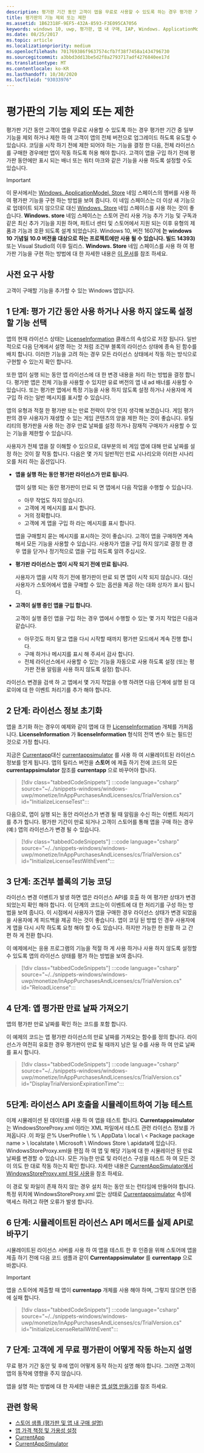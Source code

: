 ```yaml
---
description: 평가판 기간 동안 고객이 앱을 무료로 사용할 수 있도록 하는 경우 평가판 기간 중 일부 기능을 제외 하거나 제한 하 여 고객이 앱의 전체 버전으로 업그레이드 하도록 유도할 수 있습니다.
title: 평가판의 기능 제외 또는 제한
ms.assetid: 1B62318F-9EF5-432A-8593-F3E095CA7056
keywords: windows 10, uwp, 평가판, 앱 내 구매, IAP, Windows. ApplicationModel 스토어
ms.date: 08/25/2017
ms.topic: article
ms.localizationpriority: medium
ms.openlocfilehash: 701769386f9637574cfb7f38f7458a1434796730
ms.sourcegitcommit: a3bbd3dd13be5d2f8a2793717adf4276840ee17d
ms.translationtype: MT
ms.contentlocale: ko-KR
ms.lasthandoff: 10/30/2020
ms.locfileid: "93033976"
---
```

# <a name="exclude-or-limit-features-in-a-trial-version"></a>평가판의 기능 제외 또는 제한

평가판 기간 동안 고객이 앱을 무료로 사용할 수 있도록 하는 경우 평가판 기간 중 일부 기능을 제외 하거나 제한 하 여 고객이 앱의 전체 버전으로 업그레이드 하도록 유도할 수 있습니다. 코딩을 시작 하기 전에 제한 되어야 하는 기능을 결정 한 다음, 전체 라이선스를 구매한 경우에만 앱이 작동 하도록 허용 해야 합니다. 고객이 앱을 구입 하기 전에 평가판 동안에만 표시 되는 배너 또는 워터 마크와 같은 기능을 사용 하도록 설정할 수도 있습니다.

> [!IMPORTANT]
> 이 문서에서는 [Windows. ApplicationModel. Store](/uwp/api/windows.applicationmodel.store) 네임 스페이스의 멤버를 사용 하 여 평가판 기능을 구현 하는 방법을 보여 줍니다. 이 네임 스페이스는 더 이상 새 기능으로 업데이트 되지 않으므로 대신 [Windows. Store](/uwp/api/windows.services.store) 네임 스페이스를 사용 하는 것이 좋습니다. **Windows. store** 네임 스페이스는 스토어 관리 사용 가능 추가 기능 및 구독과 같은 최신 추가 기능을 지원 하며, 파트너 센터 및 스토어에서 지원 되는 이후 유형의 제품과 기능과 호환 되도록 설계 되었습니다. Windows 10, 버전 1607에 **는 windows 10** **기념일 10.0 버전을 대상으로 하는 프로젝트에만 사용 될 수 있습니다. 빌드 14393)** 또는 Visual Studio의 이후 릴리스. **Windows. Store** 네임 스페이스를 사용 하 여 평가판 기능을 구현 하는 방법에 대 한 자세한 내용은 [이 문서](implement-a-trial-version-of-your-app.md)를 참조 하세요.

## <a name="prerequisites"></a>사전 요구 사항

고객이 구매할 기능을 추가할 수 있는 Windows 앱입니다.

## <a name="step-1-pick-the-features-you-want-to-enable-or-disable-during-the-trial-period"></a>1 단계: 평가 기간 동안 사용 하거나 사용 하지 않도록 설정할 기능 선택

앱의 현재 라이선스 상태는 [LicenseInformation](/uwp/api/Windows.ApplicationModel.Store.LicenseInformation) 클래스의 속성으로 저장 됩니다. 일반적으로 다음 단계에서 설명 하는 것 처럼 조건부 블록의 라이선스 상태에 종속 된 함수를 배치 합니다. 이러한 기능을 고려 하는 경우 모든 라이선스 상태에서 작동 하는 방식으로 구현할 수 있는지 확인 합니다.

또한 앱이 실행 되는 동안 앱 라이선스에 대 한 변경 내용을 처리 하는 방법을 결정 합니다. 평가판 앱은 전체 기능을 사용할 수 있지만 유료 버전의 앱 내 ad 배너를 사용할 수 있습니다. 또는 평가판 앱에서 특정 기능을 사용 하지 않도록 설정 하거나 사용자에 게 구입 하 라는 일반 메시지를 표시할 수 있습니다.

앱의 유형과 적절 한 평가판 또는 만료 전략이 무엇 인지 생각해 보겠습니다. 게임 평가판의 경우 사용자가 재생할 수 있는 게임 콘텐츠의 양을 제한 하는 것이 좋습니다. 유틸리티의 평가판을 사용 하는 경우 만료 날짜를 설정 하거나 잠재적 구매자가 사용할 수 있는 기능을 제한할 수 있습니다.

사용자가 전체 앱을 잘 이해할 수 있으므로, 대부분의 비 게임 앱에 대해 만료 날짜를 설정 하는 것이 잘 작동 합니다. 다음은 몇 가지 일반적인 만료 시나리오와 이러한 시나리오를 처리 하는 옵션입니다.

-   **앱을 실행 하는 동안 평가판 라이선스가 만료 됩니다.**

    앱이 실행 되는 동안 평가판이 만료 되 면 앱에서 다음 작업을 수행할 수 있습니다.

    -   아무 작업도 하지 않습니다.
    -   고객에 게 메시지를 표시 합니다.
    -   거의 정확합니다.
    -   고객에 게 앱을 구입 하 라는 메시지를 표시 합니다.

    앱을 구매할지 묻는 메시지를 표시하는 것이 좋습니다. 고객이 앱을 구매하면 계속해서 모든 기능을 사용할 수 있습니다. 사용자가 앱을 구입 하지 않기로 결정 한 경우 앱을 닫거나 정기적으로 앱을 구입 하도록 알려 주십시오.

-   **평가판 라이선스는 앱이 시작 되기 전에 만료 됩니다.**

    사용자가 앱을 시작 하기 전에 평가판이 만료 되 면 앱이 시작 되지 않습니다. 대신 사용자가 스토어에서 앱을 구매할 수 있는 옵션을 제공 하는 대화 상자가 표시 됩니다.

-   **고객이 실행 중인 앱을 구입 합니다.**

    고객이 실행 중인 앱을 구입 하는 경우 앱에서 수행할 수 있는 몇 가지 작업은 다음과 같습니다.

    -   아무것도 하지 말고 앱을 다시 시작할 때까지 평가판 모드에서 계속 진행 합니다.
    -   구매 하거나 메시지를 표시 해 주셔서 감사 합니다.
    -   전체 라이선스에서 사용할 수 있는 기능을 자동으로 사용 하도록 설정 (또는 평가판 전용 알림을 사용 하지 않도록 설정) 합니다.

라이선스 변경을 검색 하 고 앱에서 몇 가지 작업을 수행 하려면 다음 단계에 설명 된 대로이에 대 한 이벤트 처리기를 추가 해야 합니다.

## <a name="step-2-initialize-the-license-info"></a>2 단계: 라이선스 정보 초기화

앱을 초기화 하는 경우이 예제와 같이 앱에 대 한 [LicenseInformation](/uwp/api/Windows.ApplicationModel.Store.LicenseInformation) 개체를 가져옵니다. **LicenseInformation** 가 **licenseInformation** 형식의 전역 변수 또는 필드인 것으로 가정 합니다.

지금은 [Currentapp](/uwp/api/Windows.ApplicationModel.Store.CurrentApp)대신 [currentappsimulator](/uwp/api/Windows.ApplicationModel.Store.CurrentAppSimulator) 를 사용 하 여 시뮬레이트된 라이선스 정보를 얻게 됩니다. 앱의 릴리스 버전을 **스토어** 에 제출 하기 전에 코드의 모든 **currentappsimulator** 참조를 **currentapp** 으로 바꾸어야 합니다.

> [!div class="tabbedCodeSnippets"]
:::code language="csharp" source="~/../snippets-windows/windows-uwp/monetize/InAppPurchasesAndLicenses/cs/TrialVersion.cs" id="InitializeLicenseTest":::

다음으로, 앱이 실행 되는 동안 라이선스가 변경 될 때 알림을 수신 하는 이벤트 처리기를 추가 합니다. 평가판 기간이 만료 되거나 고객이 스토어를 통해 앱을 구매 하는 경우 (예:) 앱의 라이선스가 변경 될 수 있습니다.

> [!div class="tabbedCodeSnippets"]
:::code language="csharp" source="~/../snippets-windows/windows-uwp/monetize/InAppPurchasesAndLicenses/cs/TrialVersion.cs" id="InitializeLicenseTestWithEvent":::

## <a name="step-3-code-the-features-in-conditional-blocks"></a>3 단계: 조건부 블록의 기능 코딩

라이선스 변경 이벤트가 발생 하면 앱은 라이선스 API를 호출 하 여 평가판 상태가 변경 되었는지 확인 해야 합니다. 이 단계의 코드는이 이벤트에 대 한 처리기를 구성 하는 방법을 보여 줍니다. 이 시점에서 사용자가 앱을 구매한 경우 라이선스 상태가 변경 되었음을 사용자에 게 피드백을 제공 하는 것이 좋습니다. 앱이 코딩 된 방법 인 경우 사용자에 게 앱을 다시 시작 하도록 요청 해야 할 수도 있습니다. 하지만 가능한 한 원활 하 고 간편 하 게 전환 합니다.

이 예제에서는 응용 프로그램의 기능을 적절 하 게 사용 하거나 사용 하지 않도록 설정할 수 있도록 앱의 라이선스 상태를 평가 하는 방법을 보여 줍니다.

> [!div class="tabbedCodeSnippets"]
:::code language="csharp" source="~/../snippets-windows/windows-uwp/monetize/InAppPurchasesAndLicenses/cs/TrialVersion.cs" id="ReloadLicense":::

## <a name="step-4-get-an-apps-trial-expiration-date"></a>4 단계: 앱 평가판 만료 날짜 가져오기

앱의 평가판 만료 날짜를 확인 하는 코드를 포함 합니다.

이 예제의 코드는 앱 평가판 라이선스의 만료 날짜를 가져오는 함수를 정의 합니다. 라이선스가 여전히 유효한 경우 평가판이 만료 될 때까지 남은 일 수를 사용 하 여 만료 날짜를 표시 합니다.

> [!div class="tabbedCodeSnippets"]
:::code language="csharp" source="~/../snippets-windows/windows-uwp/monetize/InAppPurchasesAndLicenses/cs/TrialVersion.cs" id="DisplayTrialVersionExpirationTime":::

## <a name="step-5-test-the-features-using-simulated-calls-to-the-license-api"></a>5단계: 라이선스 API 호출을 시뮬레이트하여 기능 테스트

이제 시뮬레이션 된 데이터를 사용 하 여 앱을 테스트 합니다. **Currentappsimulator** 는 WindowsStoreProxy.xml 이라는 XML 파일에서 테스트 관련 라이선스 정보를 가져옵니다 .이 파일 은% UserProfile \\ % \\ AppData \\ local \\ &lt; Package package name &gt; \\ localstate \\ Microsoft \\ Windows Store \\ apidata에 있습니다. WindowsStoreProxy.xml을 편집 하 여 앱 및 해당 기능에 대 한 시뮬레이션 된 만료 날짜를 변경할 수 있습니다. 모든 가능한 만료 및 라이선스 구성을 테스트 하 여 모든 것이 의도 한 대로 작동 하는지 확인 합니다. 자세한 내용은 [CurrentAppSimulator에서 WindowsStoreProxy.xml 파일 사용](in-app-purchases-and-trials-using-the-windows-applicationmodel-store-namespace.md#proxy)을 참조 하세요.

이 경로 및 파일이 존재 하지 않는 경우 설치 하는 동안 또는 런타임에 만들어야 합니다. 특정 위치에 WindowsStoreProxy.xml 없는 상태로 [Currentappsimulator](/uwp/api/windows.applicationmodel.store.currentappsimulator.licenseinformation) 속성에 액세스 하려고 하면 오류가 발생 합니다.

## <a name="step-6-replace-the-simulated-license-api-methods-with-the-actual-api"></a>6 단계: 시뮬레이트된 라이선스 API 메서드를 실제 API로 바꾸기

시뮬레이트된 라이선스 서버를 사용 하 여 앱을 테스트 한 후 인증을 위해 스토어에 앱을 제출 하기 전에 다음 코드 샘플과 같이 **Currentappsimulator** 를 **currentapp** 으로 바꿉니다.

> [!IMPORTANT]
> 앱을 스토어에 제출할 때 앱이 **currentapp** 개체를 사용 해야 하며, 그렇지 않으면 인증에 실패 합니다.

> [!div class="tabbedCodeSnippets"]
:::code language="csharp" source="~/../snippets-windows/windows-uwp/monetize/InAppPurchasesAndLicenses/cs/TrialVersion.cs" id="InitializeLicenseRetailWithEvent":::

## <a name="step-7-describe-how-the-free-trial-works-to-your-customers"></a>7 단계: 고객에 게 무료 평가판이 어떻게 작동 하는지 설명

무료 평가 기간 동안 및 후에 앱이 어떻게 동작 하는지 설명 해야 합니다. 그러면 고객이 앱의 동작에 영향을 주지 않습니다.

앱을 설명 하는 방법에 대 한 자세한 내용은 [앱 설명 만들기](../publish/create-app-store-listings.md)를 참조 하세요.

## <a name="related-topics"></a>관련 항목

* [스토어 샘플 (평가판 및 앱 내 구매 설명)](https://github.com/Microsoft/Windows-universal-samples/tree/win10-1507/Samples/Store)
* [앱 가격 책정 및 가용성 설정](../publish/set-app-pricing-and-availability.md)
* [CurrentApp](/uwp/api/Windows.ApplicationModel.Store.CurrentApp)
* [CurrentAppSimulator](/uwp/api/Windows.ApplicationModel.Store.CurrentAppSimulator)
 

 
